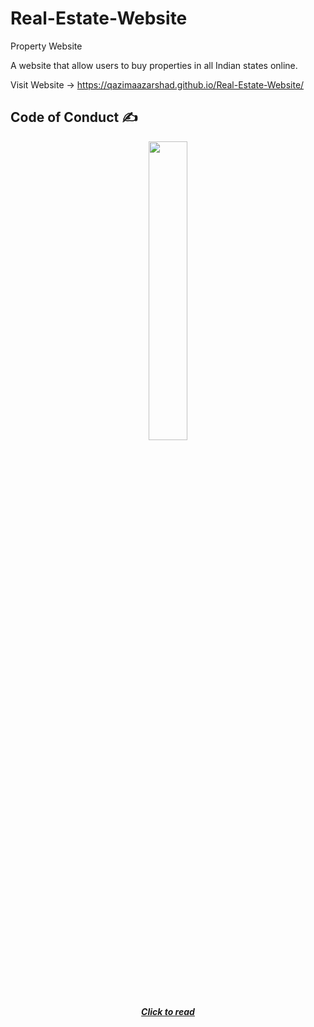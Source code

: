 # Real-Estate-Website
Property Website

A website that allow users to buy properties in all Indian states online.


Visit Website -> https://qazimaazarshad.github.io/Real-Estate-Website/


## Code of Conduct ✍️

<p align="center">
  <a href="https://github.com/QAZIMAAZARSHAD/Income-Tax-Calcultor/blob/main/CODE_OF_CONDUCT.md">
<img width=35% src="https://partyjollof.com/wp-content/uploads/2016/02/code-gif.gif"></p>
<h5 align="center"><b>Click to read</b></a> 
